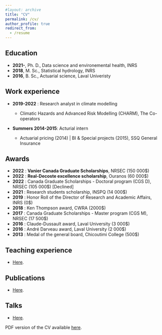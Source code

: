 ```yaml
---
#layout: archive
title: "CV"
permalink: /cv/
author_profile: true
redirect_from:
  - /resume
---
```


Education
---------------
* **2021-**, Ph. D., Data science and environemental health, INRS
* **2018**, M. Sc., Statistical hydrology, INRS
* **2016**, B. Sc., Actuarial science, Laval Univeristy

Work experience
---------------

* **2019-2022** : Research analyst in climate modelling
  * Climatic Hazards and Advanced Risk Modelling (CHARM), The Co-operators

* **Summers 2014-2015**: Acturial intern
  * Actuarial pricing (2014) \| BI & Special projects (2015), SSQ General Insurance
  
Awards
---------------

* **2022** : **Vanier Canada Graduate Scholarships**, NRSEC (150 000$)
* **2022** : **Real-Decoste excellence scholarship**, Ouranos (60 000$)
* **2022** : Canada Graduate Scholarships - Doctoral program (CGS D), NRSEC (105 000$) [Declined]
* **2021** : Research students scholarship, INSPQ (14 000$)
* **2019** : Honor Roll of the Director of Research and Academic Affairs, INRS (0$)
* **2018** : Ken Thompson award, CWRA (2000$)
* **2017** : Canada Graduate Scholarships - Master program (CGS M), NRSEC (17 500$)
* **2016** : Claude-Dussault award, Laval University (3 000$)
* **2016** : André Darveau award, Laval University (2 000$)
* **2013** : Medal of the general board, Chicoutimi College (500$)

Teaching experience
---------------

* [Here](https://jeremieboudreault.github.io/teaching/).

Publications
---------------

* [Here](https://jeremieboudreault.github.io/research/).

Talks
---------------

* [Here](https://jeremieboudreault.github.io/talks/).

PDF version of the CV available [here]().